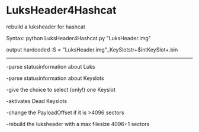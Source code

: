 # LuksHeader4Hashcat
rebuild a luksheader for hashcat


Syntax: python LuksHeader4Hashcat.py "LuksHeader.img"

output hardcoded :S = "LuksHeader.img"_KeySlotstr+$intKeySlot+.bin

______

-parse statusinformation about Luks

-parse statusinformation about Keyslots

-give the choice to select (only!) one Keyslot

-aktivates Dead Keyslots

-change the PayloadOffset if it is >4096 sectors

-rebuild the luksheader with a max filesize 4096+1 sectors

